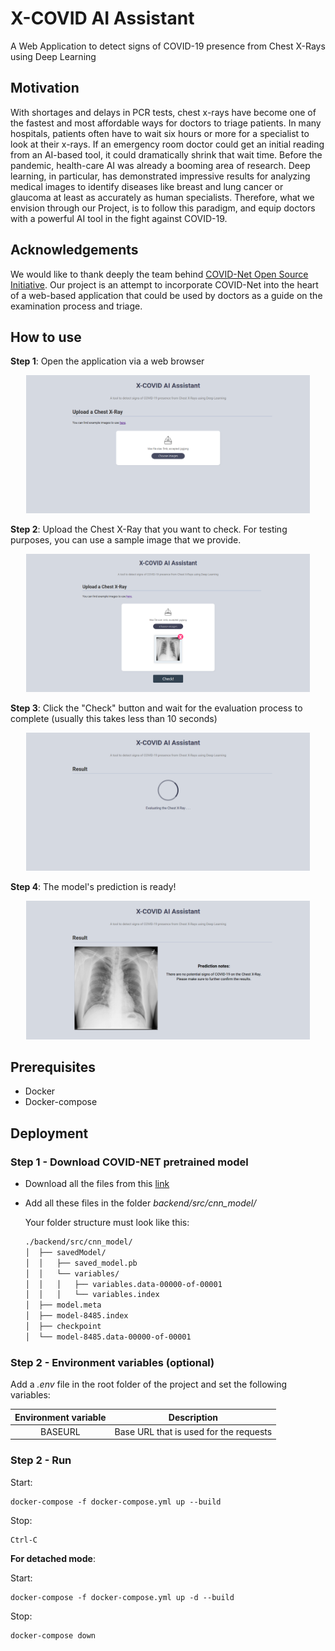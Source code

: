 # X-COVID AI Assistant

A Web Application to detect signs of COVID-19 presence from Chest X-Rays using Deep Learning

## Motivation

With shortages and delays in PCR tests, chest x-rays have become one of the fastest and most affordable ways for doctors to triage patients. In many hospitals, patients often have to wait six hours or more for a specialist to look at their x-rays. If an emergency room doctor could get an initial reading from an AI-based tool, it could dramatically shrink that wait time. Before the pandemic, health-care AI was already a booming area of research. Deep learning, in particular, has demonstrated impressive results for analyzing medical images to identify diseases like breast and lung cancer or glaucoma at least as accurately as human specialists. Therefore, what we envision through our Project, is to follow this paradigm, and equip doctors with a powerful AI tool in the fight against COVID-19.

## Acknowledgements

We would like to thank deeply the team behind [COVID-Net Open Source Initiative](https://github.com/lindawangg/COVID-Net). Our project is an attempt to incorporate COVID-Net into the heart of a web-based application that could be used by doctors as a guide on the examination process and triage.

## How to use

**Step 1**: Open the application via a web browser

<p align="center">
    <img src="https://raw.githubusercontent.com/AlexDelitzas/x-covid-ai-assistant/master/media/app1.png" width="90%">
</p>

**Step 2**: Upload the Chest X-Ray that you want to check. For testing purposes, you can use a sample image that we provide.

<p align="center">
    <img src="https://raw.githubusercontent.com/AlexDelitzas/x-covid-ai-assistant/master/media/app2.png" width="90%">
</p>

**Step 3**: Click the "Check" button and wait for the evaluation process to complete (usually this takes less than 10 seconds)
<p align="center">
    <img src="https://raw.githubusercontent.com/AlexDelitzas/x-covid-ai-assistant/master/media/app3.png" width="90%">
</p>

**Step 4**: The model's prediction is ready!

<p align="center">
    <img src="https://raw.githubusercontent.com/AlexDelitzas/x-covid-ai-assistant/master/media/app4.png" width="90%">
</p>

## Prerequisites

* Docker
* Docker-compose

## Deployment

### Step 1 - Download COVID-NET pretrained model

* Download all the files from this [link](https://bit.ly/CovidNet-CXR-Large)
* Add all these files in the folder *backend/src/cnn_model/*

  Your folder structure must look like this:
  
  ```bash
  ./backend/src/cnn_model/
  │  ├── savedModel/
  │  │   ├── saved_model.pb             
  │  │   └── variables/
  │  │   │   ├── variables.data-00000-of-00001  
  │  │   │   └── variables.index
  │  ├── model.meta       
  │  ├── model-8485.index   
  │  ├── checkpoint
  │  └── model-8485.data-00000-of-00001         
  ```

### Step 2 - Environment variables (optional)

Add a *.env* file in the root folder of the project and set the following variables:

| Environment variable | Description | 
| :-------------: | :-------------: |
| BASEURL | Base URL that is used for the requests |

### Step 2 - Run

Start:

    docker-compose -f docker-compose.yml up --build

Stop:

    Ctrl-C
    
**For detached mode**:

Start:

    docker-compose -f docker-compose.yml up -d --build

Stop:

    docker-compose down
    

